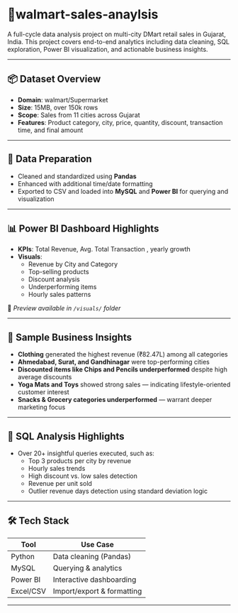 # 🛒walmart-sales-anaylsis

A full-cycle data analysis project on multi-city DMart retail sales in Gujarat, India. This project covers end-to-end analytics including data cleaning, SQL exploration, Power BI visualization, and actionable business insights.

---

## 📦 Dataset Overview

- **Domain**: walmart/Supermarket
- **Size**: 15MB, over 150k  rows
- **Scope**: Sales from 11 cities across Gujarat  
- **Features**: Product category, city, price, quantity, discount, transaction time, and final amount

---

## 🧹 Data Preparation

- Cleaned and standardized using **Pandas**
- Enhanced with additional time/date formatting
- Exported to CSV and loaded into **MySQL** and **Power BI** for querying and visualization

---

## 📊 Power BI Dashboard Highlights

- **KPIs**: Total Revenue, Avg. Total Transaction , yearly growth
- **Visuals**:  
  - Revenue by City and Category  
  - Top-selling products  
  - Discount analysis  
  - Underperforming items  
  - Hourly sales patterns

📎 *Preview available in `/visuals/` folder*

---

## 🧠 Sample Business Insights

- **Clothing** generated the highest revenue (₹82.47L) among all categories
- **Ahmedabad, Surat, and Gandhinagar** were top-performing cities
- **Discounted items like Chips and Pencils underperformed** despite high average discounts
- **Yoga Mats and Toys** showed strong sales — indicating lifestyle-oriented customer interest
- **Snacks & Grocery categories underperformed** — warrant deeper marketing focus

---

## 📌 SQL Analysis Highlights

- Over 20+ insightful queries executed, such as:
  - Top 3 products per city by revenue
  - Hourly sales trends
  - High discount vs. low sales detection
  - Revenue per unit sold
  - Outlier revenue days detection using standard deviation logic

---

## 🛠 Tech Stack

| Tool        | Use Case                   |
|-------------|----------------------------|
| Python      | Data cleaning (Pandas)     |
| MySQL       | Querying & analytics       |
| Power BI    | Interactive dashboarding   |
| Excel/CSV   | Import/export & formatting |

---


